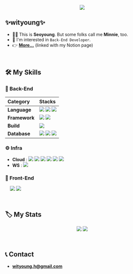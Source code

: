 <p align="center">
  <img src="https://capsule-render.vercel.app/api?type=venom&color=auto&height=300&section=header&text=✨wityoung✨"/>
</p>

## ✨wityoung✨
- 💁‍♀️ This is **Seoyoung**. But some folks call me **Minnie**, too.
- 👀 I'm interested in `Back-End Developer`.
- 👉 [**More...**](https://wityoung-h.notion.site/5da77a565e434405b64ea17d103c0ed4?pvs=4) (linked with my Notion page)  
<br/>
 
## 🛠️ My Skills
### 💾 Back-End
|Category|Stacks|
|:---|:---|
|**Language**|<img src="https://img.shields.io/badge/java-007396?style=for-the-badge&logo=JAVA&logoColor=white"> <img src="https://img.shields.io/badge/Python-3776AB?style=for-the-badge&logo=Python&logoColor=white"> <img src="https://img.shields.io/badge/C++-00599C?style=for-the-badge&logo=cplusplus&logoColor=white">|
|**Framework**|<img src="https://img.shields.io/badge/spring-6DB33F?style=for-the-badge&logo=spring&logoColor=white"> <img src="https://img.shields.io/badge/flask-3BABC3?style=for-the-badge&logo=Flask&logoColor=white"> |
|**Build**|<img src="https://img.shields.io/badge/gradle-02303A?style=for-the-badge&logo=gradle&logoColor=white"> |
|**Database**|<img src="https://img.shields.io/badge/mysql-4479A1?style=for-the-badge&logo=mysql&logoColor=white"> <img src="https://img.shields.io/badge/mongodb-00684A?style=for-the-badge&logo=mongodb&logoColor=white">  <img src="https://img.shields.io/badge/redis-DC382D?style=for-the-badge&logo=redis&logoColor=white">|

### ⚙️ Infra
- **Cloud** : <img src="https://img.shields.io/badge/AWS%20EC2-ff9900"> <img src="https://img.shields.io/badge/AWS%20RDS-ff9900">  <img src="https://img.shields.io/badge/AWS%20S3-ff9900"> <img src="https://img.shields.io/badge/AWS%20VPC-ff9900"> <img src="https://img.shields.io/badge/AWS%20ElastiCache-ff9900"> <img src="https://img.shields.io/badge/MongoDB%20Atlas-00684a"> 
- **WS** : <img src="https://img.shields.io/badge/NGINX-009639">

### 🎨 Front-End
&nbsp;&nbsp;&nbsp;&nbsp;<img src="https://img.shields.io/badge/HTML5-E34F26?style=for-the-badge&logo=HTML5&logoColor=white"> <img src="https://img.shields.io/badge/CSS3-1572B6?style=for-the-badge&logo=CSS3&logoColor=white">  

<br/>

## 🏷️ My Stats
<p align="center">
  <img src="https://github-readme-stats.vercel.app/api?username=zzo3ozz&theme=graywhite"/>
  <img src="https://github-readme-stats.vercel.app/api/top-langs/?username=zzo3ozz&layout=compact&theme=graywhite"/>
</p>

<br/>

## 📞 Contact
- **wityoung.h@gmail.com**

<!--
**zzo3ozz/zzo3ozz** is a ✨ _special_ ✨ repository because its `README.md` (this file) appears on your GitHub profile.

Here are some ideas to get you started:

- 🔭 I’m currently working on ...
- 🌱 I’m currently learning ...
- 👯 I’m looking to collaborate on ...
- 🤔 I’m looking for help with ...
- 💬 Ask me about ...
- 📫 How to reach me: ...
- 😄 Pronouns: ...
- ⚡ Fun fact: ...
-->
